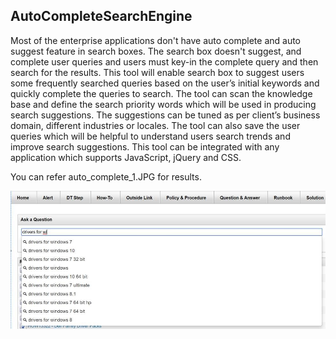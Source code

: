 ## AutoCompleteSearchEngine

Most of the enterprise applications don't have auto complete and auto suggest feature in search boxes. The search box doesn't suggest, and complete user queries and users must key-in the complete query and then search for the results. This tool will enable search box to suggest users some frequently searched queries based on the user’s initial keywords and quickly complete the queries to search. The tool can scan the knowledge base and define the search priority words which will be used in producing  search suggestions. The suggestions can be tuned as per client’s business domain, different industries or locales. The tool can also save the user queries which will be helpful to understand users search trends and improve search suggestions. This tool can be integrated with any application which supports JavaScript, jQuery and CSS.

You can refer auto_complete_1.JPG for results.

![alt text](https://github.com/sanjaygodiya/AutoCompleteSearchEngine/blob/master/auto_complete_1.JPG)
